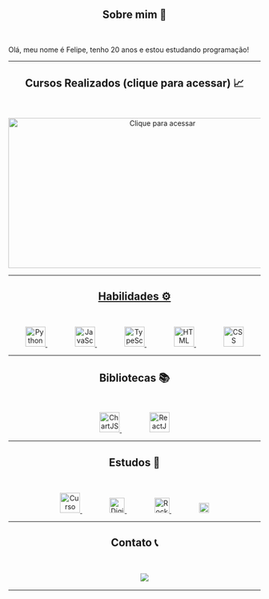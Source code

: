 <h2 align="center">Sobre mim 👋</h2>
<br>
<p>
    Olá, meu nome é Felipe, tenho 20 anos e estou estudando programação!
</p>
<hr>
<h2 align="center">Cursos Realizados (clique para acessar) &#128200;</h2>
<br>
<p align="center">
    <a href="https://felipetega.github.io/CursosRealizados-CHART.JS/">
    <img height="300" width="600" src="https://quickchart.io/chart?c=BACKGROUND_COLORS%20%3D%20%5B%27rgba(255%2C%2099%2C%20132%2C%200.2)%27%2C%27rgba(54%2C%20162%2C%20235%2C%200.2)%27%2C%27rgba(255%2C%20206%2C%2086%2C%200.2)%27%2C%27rgba(75%2C%20192%2C%20192%2C%200.2)%27%2C%27rgba(153%2C%20102%2C%20255%2C%200.2)%27%2C%27rgba(255%2C%20159%2C%2064%2C%200.2)%27%5D%2C%0D%0ABORDER_COLORS%20%3D%20%5B%27rgba(255%2C%2099%2C%20132%2C%201)%27%2C%27rgba(54%2C%20162%2C%20235%2C%201)%27%2C%27rgba(255%2C%20206%2C%2086%2C%201)%27%2C%27rgba(75%2C%20192%2C%20192%2C%201)%27%2C%27rgba(153%2C%20102%2C%20255%2C%201)%27%2C%27rgba(255%2C%20159%2C%2064%2C%201)%27%5D%2C%0D%0A%0D%0A%7B%0D%0A%20%20%20%20type%3A%20%27doughnut%27%2C%0D%0A%20%20%20%20data%3A%20%7B%0D%0A%20%20%20%20%20%20%20%20labels%3A%20%5B%22Curso%20em%20V%C3%ADdeo%3A%20Python%22%2C%22Curso%20em%20V%C3%ADdeo%3A%20JavaScript%22%2C%22DIO%3A%20Spread%20Fullstack%20Developer%22%2C%20%22DIO%3A%20%C3%93rbi%20Web%20Games%20Developer%22%5D%2C%0D%0A%20%20%20%20%20%20%20%20datasets%3A%20%5B%7B%0D%0A%20%20%20%20%20%20%20%20%20%20%20%20label%3A%20%27%23%20of%20Votes%27%2C%0D%0A%20%20%20%20%20%20%20%20%20%20%20%20data%3A%20%5B120%2C40%2C98%2C63%5D%2C%0D%0A%20%20%20%20%20%20%20%20%20%20%20%20backgroundColor%3A%20BACKGROUND_COLORS%2C%0D%0A%20%20%20%20%20%20%20%20%20%20%20%20borderColor%3A%20BORDER_COLORS%2C%0D%0A%20%20%20%20%20%20%20%20%20%20%20%20borderWidth%3A%203%2C%0D%0A%20%20%20%20%20%20%20%20%20%20%20%20borderRadius%3A%2010%2C%0D%0A%20%20%20%20%20%20%20%20%7D%5D%0D%0A%20%20%20%20%7D%2C%0D%0A%20%20%20%20options%3A%20%7B%0D%0A%20%20%20%20%20%20responsive%3A%20true%2C%0D%0A%20%20%20%20%20%20plugins%3A%20%7B%0D%0A%20%20%20%20%20%20%20%20title%3A%20%7B%0D%0A%20%20%20%20%20%20%20%20%20%20%20%20display%3A%20true%2C%0D%0A%20%20%20%20%20%20%20%20%20%20%20%20text%3A%20%27Cursos%20Realizados%27%2C%0D%0A%20%20%20%20%20%20%20%20%20%20%20%20font%3A%20%7B%0D%0A%20%20%20%20%20%20%20%20%20%20%20%20%20%20size%3A50%2C%0D%0A%20%20%20%20%20%20%20%20%20%20%20%20%7D%0D%0A%20%20%20%20%20%20%20%20%7D%2C%0D%0A%20%20%20%20%20%20%20%20subtitle%3A%20%7B%0D%0A%20%20%20%20%20%20%20%20%20%20display%3A%20true%2C%0D%0A%20%20%20%20%20%20%20%20%20%20text%3A%20321%2C%0D%0A%20%20%20%20%20%20%20%20%20%20font%3A%7B%0D%0A%20%20%20%20%20%20%20%20%20%20%20%20size%3A%2025%0D%0A%20%20%20%20%20%20%20%20%20%20%7D%0D%0A%20%20%20%20%20%20%7D%2C%0D%0A%20%20%20%20%20%20%20%20legend%3A%20%7B%0D%0A%20%20%20%20%20%20%20%20%20%20position%3A%20%22bottom%22%2C%0D%0A%20%20%20%20%20%20%20%20%20%20labels%3A%20%7B%0D%0A%20%20%20%20%20%20%20%20%20%20%20%20font%3A%20%7B%0D%0A%20%20%20%20%20%20%20%20%20%20%20%20%20%20%20%20size%3A%2020%2C%0D%0A%20%20%20%20%20%20%20%20%20%20%20%20%20%20%20%20weight%3A%20%22bolder%22%2C%0D%0A%20%20%20%20%20%20%20%20%20%20%20%20%7D%0D%0A%20%20%20%20%20%20%20%20%20%20%7D%0D%0A%20%20%20%20%20%20%7D%0D%0A%20%20%20%20%7D%0D%0A%20%20%20%20%7D%0D%0A%20%20%20%20%7D" title="Clique para acessar">
</p>
<hr>
<h2 align="center">Habilidades &#9881;&#65039;</h2>
<br>
<p align="center">
    <a href="https://www.python.org/">
    <img height="40" src="https://devicons.railway.app/i/python.svg" title="Python">
        </a>
    &nbsp;&nbsp;&nbsp;&nbsp;&nbsp;&nbsp;&nbsp;&nbsp;&nbsp;&nbsp;&nbsp;&nbsp;&nbsp;
    <a href="https://www.javascript.com/">
    <img height="40" src="https://devicons.railway.app/i/javascript.svg" title="JavaScript">
        </a>
    &nbsp;&nbsp;&nbsp;&nbsp;&nbsp;&nbsp;&nbsp;&nbsp;&nbsp;&nbsp;&nbsp;&nbsp;&nbsp;
    <a href="https://www.typescriptlang.org/">
    <img height="40" src="https://devicons.railway.app/i/typescript.svg" title="TypeScript">
        </a>
    &nbsp;&nbsp;&nbsp;&nbsp;&nbsp;&nbsp;&nbsp;&nbsp;&nbsp;&nbsp;&nbsp;&nbsp;&nbsp;
    <a href="https://html.com/">
    <img height="40" src="https://devicons.railway.app/i/html5.svg" title="HTML">
        </a>
    &nbsp;&nbsp;&nbsp;&nbsp;&nbsp;&nbsp;&nbsp;&nbsp;&nbsp;&nbsp;&nbsp;&nbsp;&nbsp;
    <a href="https://www.w3.org/Style/CSS/Overview.en.html">
    <img height="40" src="https://devicons.railway.app/i/css3.svg" title="CSS">
        </a>
</p>
<hr>
<h2 align="center">Bibliotecas &#128218;</h2>
<br>
<p align="center">
    <a href="https://www.chartjs.org/">
    <img height="40" src="https://www.chartjs.org/docs/latest/favicon.ico" title="ChartJS">
        </a>
    &nbsp;&nbsp;&nbsp;&nbsp;&nbsp;&nbsp;&nbsp;&nbsp;&nbsp;&nbsp;&nbsp;&nbsp;&nbsp;
    <a href="https://pt-br.reactjs.org/">
    <img height="40" src="https://upload.wikimedia.org/wikipedia/commons/a/a7/React-icon.svg" title="ReactJS">
        </a>
</p>
<hr>
<h2 align="center">Estudos &#128214;&#65039;</h2>
<br>
<p align="center">
    <a href="https://www.cursoemvideo.com/">
    <img height="40" src="https://www.cursoemvideo.com/wp-content/uploads/2019/08/cursoemvideo-logo.png" title="Curso em Vídeo">
        </a>
    &nbsp;&nbsp;&nbsp;&nbsp;&nbsp;&nbsp;&nbsp;&nbsp;&nbsp;&nbsp;&nbsp;&nbsp;&nbsp;
    <a href="https://web.dio.me/home">
    <img height="30" src="https://hermes.digitalinnovation.one/assets/diome/logo.svg" title="Digital Innovation One">
        </a>
    &nbsp;&nbsp;&nbsp;&nbsp;&nbsp;&nbsp;&nbsp;&nbsp;&nbsp;&nbsp;&nbsp;&nbsp;&nbsp;
    <a href="https://www.rocketseat.com.br/">
    <img height="30" src="https://www.rocketseat.com.br/_next/image?url=%2Fassets%2Flogos%2Frocketseat.svg&w=256&q=100" title="RocketSeat">
        </a>
    &nbsp;&nbsp;&nbsp;&nbsp;&nbsp;&nbsp;&nbsp;&nbsp;&nbsp;&nbsp;&nbsp;&nbsp;&nbsp;
    <a href="https://www.hackerrank.com/dashboard">
    <img height="20" src="https://www.hackerrank.com/blog/wp-content/uploads/2018/08/hackerrank_logo.png" title="HackerRank">
        </a>
</p>
<hr>
<h2 align="center">Contato &#128222;</h2>
<br>
<p align="center">
    &nbsp;&nbsp;&nbsp;&nbsp;&nbsp;&nbsp;&nbsp;&nbsp;&nbsp;
    <a href="https://www.linkedin.com/in/felipetega">
    <img src="https://img.shields.io/badge/felipetega-%230077B5.svg?&style=for-the-badge&logo=linkedin&logoColor=white&link=mailto:https://www.linkedin.com/in/felipetega/">
        </a>
</p>
<hr>




<!--
**felipetega/felipetega** is a ✨ _special_ ✨ repository because its `README.md` (this file) appears on your GitHub profile.

Here are some ideas to get you started:

- 🔭 I’m currently working on ...
- 🌱 I’m currently learning ...
- 👯 I’m looking to collaborate on ...
- 🤔 I’m looking for help with ...
- 💬 Ask me about ...
- 📫 How to reach me: ...
- 😄 Pronouns: ...
- ⚡ Fun fact: ...
-->
